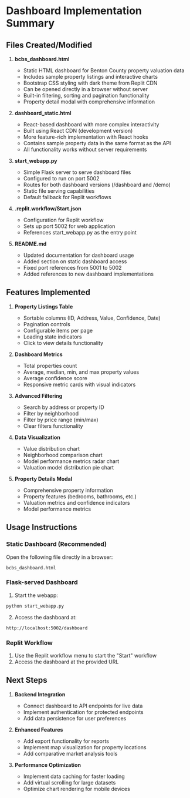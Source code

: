 # Dashboard Implementation Summary

## Files Created/Modified

1. **bcbs_dashboard.html**
   - Static HTML dashboard for Benton County property valuation data
   - Includes sample property listings and interactive charts
   - Bootstrap CSS styling with dark theme from Replit CDN
   - Can be opened directly in a browser without server
   - Built-in filtering, sorting and pagination functionality
   - Property detail modal with comprehensive information

2. **dashboard_static.html**
   - React-based dashboard with more complex interactivity
   - Built using React CDN (development version)
   - More feature-rich implementation with React hooks
   - Contains sample property data in the same format as the API
   - All functionality works without server requirements

3. **start_webapp.py**
   - Simple Flask server to serve dashboard files
   - Configured to run on port 5002
   - Routes for both dashboard versions (/dashboard and /demo)
   - Static file serving capabilities
   - Default fallback for Replit workflows

4. **.replit.workflow/Start.json**
   - Configuration for Replit workflow
   - Sets up port 5002 for web application
   - References start_webapp.py as the entry point

5. **README.md**
   - Updated documentation for dashboard usage
   - Added section on static dashboard access
   - Fixed port references from 5001 to 5002
   - Added references to new dashboard implementations

## Features Implemented

1. **Property Listings Table**
   - Sortable columns (ID, Address, Value, Confidence, Date)
   - Pagination controls
   - Configurable items per page
   - Loading state indicators
   - Click to view details functionality

2. **Dashboard Metrics**
   - Total properties count
   - Average, median, min, and max property values
   - Average confidence score
   - Responsive metric cards with visual indicators

3. **Advanced Filtering**
   - Search by address or property ID
   - Filter by neighborhood
   - Filter by price range (min/max)
   - Clear filters functionality

4. **Data Visualization**
   - Value distribution chart
   - Neighborhood comparison chart
   - Model performance metrics radar chart
   - Valuation model distribution pie chart

5. **Property Details Modal**
   - Comprehensive property information
   - Property features (bedrooms, bathrooms, etc.)
   - Valuation metrics and confidence indicators
   - Model performance metrics

## Usage Instructions

### Static Dashboard (Recommended)
Open the following file directly in a browser:
```
bcbs_dashboard.html
```

### Flask-served Dashboard
1. Start the webapp:
```bash
python start_webapp.py
```
2. Access the dashboard at:
```
http://localhost:5002/dashboard
```

### Replit Workflow
1. Use the Replit workflow menu to start the "Start" workflow
2. Access the dashboard at the provided URL

## Next Steps

1. **Backend Integration**
   - Connect dashboard to API endpoints for live data
   - Implement authentication for protected endpoints
   - Add data persistence for user preferences

2. **Enhanced Features**
   - Add export functionality for reports
   - Implement map visualization for property locations
   - Add comparative market analysis tools

3. **Performance Optimization**
   - Implement data caching for faster loading
   - Add virtual scrolling for large datasets
   - Optimize chart rendering for mobile devices